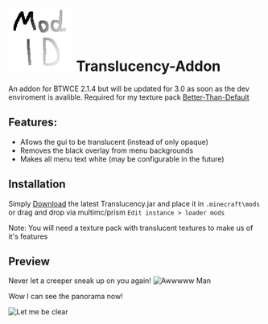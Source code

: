 # ![logo](https://github.com/BTW-Community/Translucency-Addon/blob/main/src/main/resources/translucency/icon.png) Translucency-Addon
An addon for BTWCE 2.1.4 but will be updated for 3.0 as soon as the dev enviroment is avalible. Required for my texture pack [Better-Than-Default](https://github.com/Polar-Onyx/Better-Than-Default/)

## Features:
- Allows the gui to be translucent (instead of only opaque)
- Removes the black overlay from menu backgrounds
- Makes all menu text white (may be configurable in the future)

## Installation
Simply [Download](https://github.com/BTW-Community/Translucency-Addon/releases/) the latest Translucency.jar and place it in ``.minecraft\mods`` or drag and drop via multimc/prism ``Edit instance > loader mods``

Note: You will need a texture pack with translucent textures to make us of it's features

## Preview
Never let a creeper sneak up on you again!
![Awwwww Man](https://github.com/BTW-Community/Translucency-Addon/assets/72043633/03e543c9-9435-4699-99b2-bf3851ec97d2)

Wow I can see the panorama now!

![Let me be clear](https://github.com/BTW-Community/Translucency-Addon/assets/72043633/8e1031d2-4fe2-459f-b9e4-4cc9e39cee8c)
